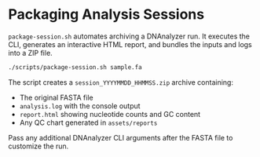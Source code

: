 # Packaging Analysis Sessions

`package-session.sh` automates archiving a DNAnalyzer run. It executes the CLI, generates an interactive HTML report, and bundles the inputs and logs into a ZIP file.

```bash
./scripts/package-session.sh sample.fa
```

The script creates a `session_YYYYMMDD_HHMMSS.zip` archive containing:

- The original FASTA file
- `analysis.log` with the console output
- `report.html` showing nucleotide counts and GC content
- Any QC chart generated in `assets/reports`

Pass any additional DNAnalyzer CLI arguments after the FASTA file to customize the run.
